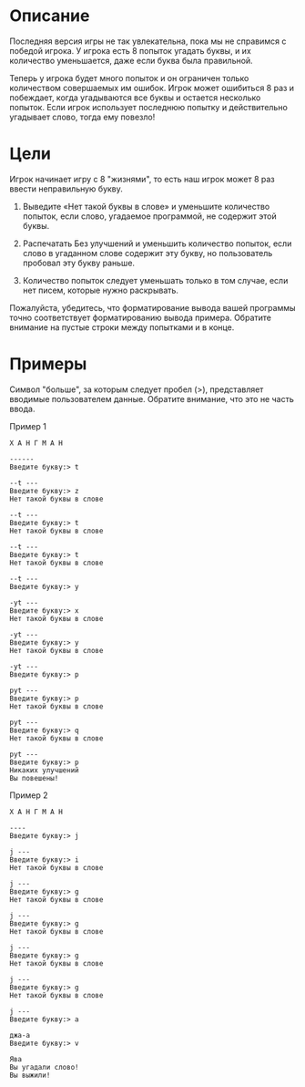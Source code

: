 # Описание
Последняя версия игры не так увлекательна, пока мы не справимся с победой игрока. У игрока есть 8 попыток угадать буквы, и их количество уменьшается, даже если буква была правильной.

Теперь у игрока будет много попыток и он ограничен только количеством совершаемых им ошибок. Игрок может ошибиться 8 раз и побеждает, когда угадываются все буквы и остается несколько попыток. Если игрок использует последнюю попытку и действительно угадывает слово, тогда ему повезло!

# Цели
Игрок начинает игру с 8 "жизнями", то есть наш игрок может 8 раз ввести неправильную букву.

1. Выведите «Нет такой буквы в слове» и уменьшите количество попыток, если слово, угадаемое программой, не содержит этой буквы.

2. Распечатать Без улучшений и уменьшить количество попыток, если слово в угаданном слове содержит эту букву, но пользователь пробовал эту букву раньше.

3. Количество попыток следует уменьшать только в том случае, если нет писем, которые нужно раскрывать.

Пожалуйста, убедитесь, что форматирование вывода вашей программы точно соответствует форматированию вывода примера. Обратите внимание на пустые строки между попытками и в конце.
# Примеры
Символ "больше", за которым следует пробел (>), представляет вводимые пользователем данные. Обратите внимание, что это не часть ввода.

Пример 1

    Х А Н Г М А Н

    ------
    Введите букву:> t

    --t ---
    Введите букву:> z
    Нет такой буквы в слове

    --t ---
    Введите букву:> t
    Нет такой буквы в слове

    --t ---
    Введите букву:> t
    Нет такой буквы в слове

    --t ---
    Введите букву:> y

    -yt ---
    Введите букву:> x
    Нет такой буквы в слове

    -yt ---
    Введите букву:> y
    Нет такой буквы в слове

    -yt ---
    Введите букву:> p

    pyt ---
    Введите букву:> p
    Нет такой буквы в слове

    pyt ---
    Введите букву:> q
    Нет такой буквы в слове

    pyt ---
    Введите букву:> p
    Никаких улучшений
    Вы повешены!
Пример 2

    Х А Н Г М А Н

    ----
    Введите букву:> j

    j ---
    Введите букву:> i
    Нет такой буквы в слове

    j ---
    Введите букву:> g
    Нет такой буквы в слове

    j ---
    Введите букву:> g
    Нет такой буквы в слове

    j ---
    Введите букву:> g
    Нет такой буквы в слове

    j ---
    Введите букву:> g
    Нет такой буквы в слове

    j ---
    Введите букву:> a

    джа-а
    Введите букву:> v

    Ява
    Вы угадали слово!
    Вы выжили! 